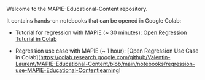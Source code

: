 Welcome to the MAPIE-Educational-Content repository.

It contains hands-on notebooks that can be opened in Google Colab:

- Tutorial for regression with MAPIE (~ 30 minutes): [Open Regression Tuturial in Colab](https://colab.research.google.com/github/Valentin-Laurent/MAPIE-Educational-Content/blob/main/notebooks/regression-tutorial.ipynb)

- Regression use case with MAPIE (~ 1 hour): [Open Regression Use Case in Colab](https://colab.research.google.com/github/Valentin-Laurent/MAPIE-Educational-Content/blob/main/notebooks/regression-use-MAPIE-Educational-Contentlearning!
